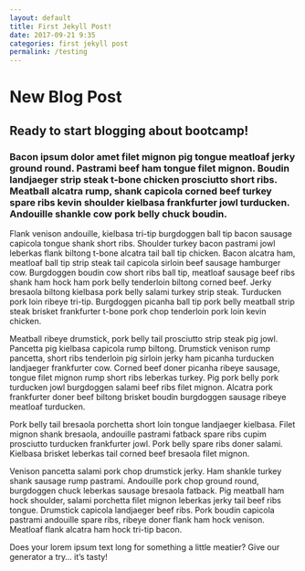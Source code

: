 ```yaml
---
layout: default
title: First Jekyll Post!
date: 2017-09-21 9:35
categories: first jekyll post 
permalink: /testing
---
```


# New Blog Post

## Ready to start blogging about bootcamp!

### Bacon ipsum dolor amet filet mignon pig tongue meatloaf jerky ground round. Pastrami beef ham tongue filet mignon. Boudin landjaeger strip steak t-bone chicken prosciutto short ribs. Meatball alcatra rump, shank capicola corned beef turkey spare ribs kevin shoulder kielbasa frankfurter jowl turducken. Andouille shankle cow pork belly chuck boudin.

Flank venison andouille, kielbasa tri-tip burgdoggen ball tip bacon sausage capicola tongue shank short ribs. Shoulder turkey bacon pastrami jowl leberkas flank biltong t-bone alcatra tail ball tip chicken. Bacon alcatra ham, meatloaf ball tip strip steak tail capicola sirloin beef sausage hamburger cow. Burgdoggen boudin cow short ribs ball tip, meatloaf sausage beef ribs shank ham hock ham pork belly tenderloin biltong corned beef. Jerky bresaola biltong kielbasa pork belly salami turkey strip steak. Turducken pork loin ribeye tri-tip. Burgdoggen picanha ball tip pork belly meatball strip steak brisket frankfurter t-bone pork chop tenderloin pork loin kevin chicken.

Meatball ribeye drumstick, pork belly tail prosciutto strip steak pig jowl. Pancetta pig kielbasa capicola rump biltong. Drumstick venison rump pancetta, short ribs tenderloin pig sirloin jerky ham picanha turducken landjaeger frankfurter cow. Corned beef doner picanha ribeye sausage, tongue filet mignon rump short ribs leberkas turkey. Pig pork belly pork turducken jowl burgdoggen salami beef ribs filet mignon. Alcatra pork frankfurter doner beef biltong brisket boudin burgdoggen sausage ribeye meatloaf turducken.

Pork belly tail bresaola porchetta short loin tongue landjaeger kielbasa. Filet mignon shank bresaola, andouille pastrami fatback spare ribs cupim prosciutto turducken frankfurter jowl. Pork belly spare ribs doner salami. Kielbasa brisket leberkas tail corned beef bresaola filet mignon.

Venison pancetta salami pork chop drumstick jerky. Ham shankle turkey shank sausage rump pastrami. Andouille pork chop ground round, burgdoggen chuck leberkas sausage bresaola fatback. Pig meatball ham hock shoulder, salami porchetta filet mignon leberkas jerky tail beef ribs tongue. Drumstick capicola landjaeger beef ribs. Pork boudin capicola pastrami andouille spare ribs, ribeye doner flank ham hock venison. Meatloaf flank alcatra ham hock tri-tip bacon.

Does your lorem ipsum text long for something a little meatier? Give our generator a try… it’s tasty!